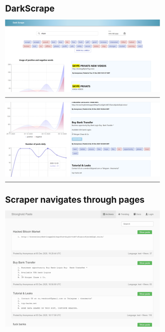 # DarkScrape

![image](/image_1.png)

-----

![image](/image_2.png)

-----

# Scraper navigates through pages
![gif](/scraper/test.gif)
